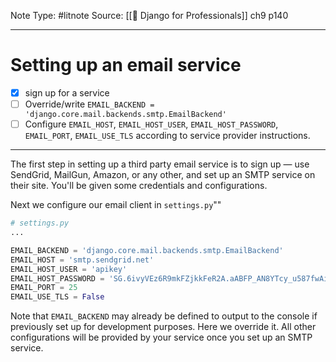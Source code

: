 Note Type: #litnote
Source: [[📖 Django for Professionals]] ch9 p140

---
# Setting up an email service
- [x] sign up for a service
- [ ] Override/write `EMAIL_BACKEND = 'django.core.mail.backends.smtp.EmailBackend'`
- [ ] Configure `EMAIL_HOST`, `EMAIL_HOST_USER`, `EMAIL_HOST_PASSWORD`, `EMAIL_PORT`, `EMAIL_USE_TLS` according to service provider instructions.

---
The first step in setting up a third party email service is to sign up — use SendGrid, MailGun, Amazon, or any other, and set up an SMTP service on their site. You'll be given some credentials and configurations.

Next we configure our email client in `settings.py`""
```python
# settings.py
...

EMAIL_BACKEND = 'django.core.mail.backends.smtp.EmailBackend'
EMAIL_HOST = 'smtp.sendgrid.net'
EMAIL_HOST_USER = 'apikey'
EMAIL_HOST_PASSWORD = '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'
EMAIL_PORT = 25
EMAIL_USE_TLS = False
```

Note that `EMAIL_BACKEND` may already be defined to output to the console if previously set up for development purposes. Here we override it. All other configurations will be provided by your service once you set up an SMTP service.